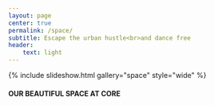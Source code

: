 ```yaml
---
layout: page
center: true
permalink: /space/
subtitle: Escape the urban hustle<br>and dance free
header:
    text: light
---
```


{% include slideshow.html gallery="space" style="wide" %}

#### OUR BEAUTIFUL SPACE AT CORE
